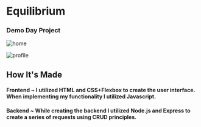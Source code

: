 # Equilibrium
### Demo Day Project


![home](https://user-images.githubusercontent.com/88361309/174971698-1cfefe00-be23-4d86-ba0d-c3fa355f5f64.png)

![profile](https://user-images.githubusercontent.com/88361309/174971718-5ee97a63-baeb-4bd0-bf24-57f01ec8922a.png)



## How It's Made
#### Frontend ~ I utilized HTML and CSS+Flexbox to create the user interface. When implementing my functionality I utilized Javascript.
#### Backend ~ While creating the backend I utilized Node.js and Express to create a series of requests using CRUD principles.
